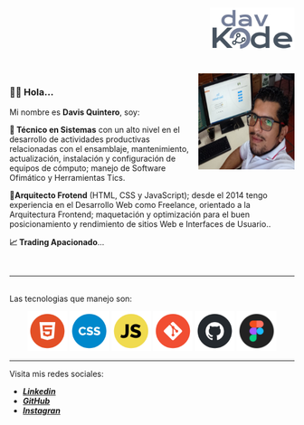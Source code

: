 <div align="right">

# <img width="150" height="auto" align=""  src="img/davCode.svg" alt="" class="dav-circle">

</div>

<br>

<img width="170" height="auto" align="right"  src="img/dav-me.svg" alt="" class="dav-circle">

<div align=left">
  <h3>👋🏾 Hola...</h3>
  <p>
    Mi nombre es <b>Davis Quintero</b>, soy:
  </p>
  <p>
    <b>💾 Técnico en Sistemas</b> con un alto nivel en el desarrollo de actividades productivas relacionadas con el ensamblaje, mantenimiento, actualización, instalación y configuración de equipos de cómputo; manejo de Software Ofimático y Herramientas Tics.
  </p>
  <p>
    <b>🚀Arquitecto Frotend</b> (HTML, CSS y JavaScript); desde el 2014 tengo experiencia en el Desarrollo Web como Freelance, orientado a la Arquitectura Frontend; maquetación y optimización para el buen posicionamiento y rendimiento de sitios Web e Interfaces de Usuario..
  </p>
  <p>
    <b>📈 Trading Apacionado</b>...
  </p>
</div>

<br>

---

\
Las tecnologias que manejo son:

<div align="center">
  <img width="70" height="auto" src="img/html.svg" alt="">
  <img width="70" height="auto" src="img/css.svg" alt="">
  <img width="70" height="auto" src="img/javascript.svg" alt="">
  <img width="70" height="auto" src="img/git.svg" alt="">
  <img width="70" height="auto" src="img/github.svg" alt="">
  <img width="70" height="auto" src="img/ux-ui.svg" alt="">
</div>

---

Visita mis redes sociales:

- <a href="https://www.linkedin.com/in/davisquintero/" target="_blank" class=""> _**Linkedin**_ </a>
- <a href="https://github.com/davkode" target="_blank" class=""> _**GitHub**_ </a>
- <a href="https://www.instagram.com/davkintero1/" class=""> _**Instagran**_ </a>
